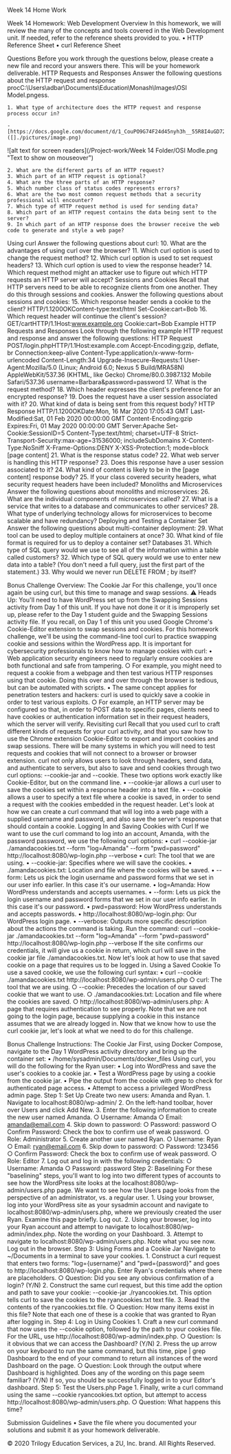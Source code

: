 Week 14 Home Work 

Week 14 Homework: Web Development
Overview
In this homework, we will review the many of the concepts and tools covered in the Web Development unit. If needed, refer to the reference sheets provided to you.
	• HTTP Reference Sheet
	• curl Reference Sheet

Questions
Before you work through the questions below, please create a new file and record your answers there. This will be your homework deliverable.
HTTP Requests and Responses
Answer the following questions about the HTTP request and response procC:\Users\adbar\Documents\Education\Monash\Images\OSI Model.pngess.

	1. What type of architecture does the HTTP request and response process occur in?
        
    - [https://docs.google.com/document/d/1_CouPO9G74F24d45nyh3h__55R8I4uGD72N1U6lPyTk/edit!]([]./pictures/image.png)

![alt text for screen readers](/Project-work/Week 14 Folder/OSI Modle.png "Text to show on mouseover")




	2. What are the different parts of an HTTP request?
	3. Which part of an HTTP request is optional?
	4. What are the three parts of an HTTP response?
	5. Which number class of status codes represents errors?
	6. What are the two most common request methods that a security professional will encounter?
	7. Which type of HTTP request method is used for sending data?
	8. Which part of an HTTP request contains the data being sent to the server?
	9. In which part of an HTTP response does the browser receive the web code to generate and style a web page?
Using curl
Answer the following questions about curl:
	10. What are the advantages of using curl over the browser?
	11. Which curl option is used to change the request method?
	12. Which curl option is used to set request headers?
	13. Which curl option is used to view the response header?
	14. Which request method might an attacker use to figure out which HTTP requests an HTTP server will accept?
Sessions and Cookies
Recall that HTTP servers need to be able to recognize clients from one another. They do this through sessions and cookies.
Answer the following questions about sessions and cookies:
	15. Which response header sends a cookie to the client?
HTTP/1.1200OKContent-type:text/html
Set-Cookie:cart=Bob
	16. Which request header will continue the client's session?
GET/cartHTTP/1.1Host:www.example.org
Cookie:cart=Bob
Example HTTP Requests and Responses
Look through the following example HTTP request and response and answer the following questions:
HTTP Request
POST/login.phpHTTP/1.1Host:example.com
Accept-Encoding:gzip, deflate, br
Connection:keep-alive
Content-Type:application/x-www-form-urlencoded
Content-Length:34
Upgrade-Insecure-Requests:1
User-Agent:Mozilla/5.0 (Linux; Android 6.0; Nexus 5 Build/MRA58N) AppleWebKit/537.36 (KHTML, like Gecko) Chrome/80.0.3987.132 Mobile Safari/537.36
username=Barbara&password=password
	17. What is the request method?
	18. Which header expresses the client's preference for an encrypted response?
	19. Does the request have a user session associated with it?
	20. What kind of data is being sent from this request body?
HTTP Response
HTTP/1.1200OKDate:Mon, 16 Mar 2020 17:05:43 GMT
Last-Modified:Sat, 01 Feb 2020 00:00:00 GMT
Content-Encoding:gzip
Expires:Fri, 01 May 2020 00:00:00 GMT
Server:Apache
Set-Cookie:SessionID=5
Content-Type:text/html; charset=UTF-8
Strict-Transport-Security:max-age=31536000; includeSubDomains
X-Content-Type:NoSniff
X-Frame-Options:DENY
X-XSS-Protection:1; mode=block
[page content]
	21. What is the response status code?
	22. What web server is handling this HTTP response?
	23. Does this response have a user session associated to it?
	24. What kind of content is likely to be in the [page content] response body?
	25. If your class covered security headers, what security request headers have been included?
Monoliths and Microservices
Answer the following questions about monoliths and microservices:
	26. What are the individual components of microservices called?
	27. What is a service that writes to a database and communicates to other services?
	28. What type of underlying technology allows for microservices to become scalable and have redundancy?
Deploying and Testing a Container Set
Answer the following questions about multi-container deployment:
	29. What tool can be used to deploy multiple containers at once?
	30. What kind of file format is required for us to deploy a container set?
Databases
	31. Which type of SQL query would we use to see all of the information within a table called customers?
	32. Which type of SQL query would we use to enter new data into a table? (You don't need a full query, just the first part of the statement.)
	33. Why would we never run DELETE FROM <table-name>; by itself?

Bonus Challenge Overview: The Cookie Jar
For this challenge, you'll once again be using curl, but this time to manage and swap sessions.
⚠️ Heads Up: You'll need to have WordPress set up from the Swapping Sessions activity from Day 1 of this unit. If you have not done it or it is improperly set up, please refer to the Day 1 student guide and the Swapping Sessions activity file.
If you recall, on Day 1 of this unit you used Google Chrome's Cookie-Editor extension to swap sessions and cookies. For this homework challenge, we'll be using the command-line tool curl to practice swapping cookie and sessions within the WordPress app.
It is important for cybersecurity professionals to know how to manage cookies with curl:
	• Web application security engineers need to regularly ensure cookies are both functional and safe from tampering.
		○ For example, you might need to request a cookie from a webpage and then test various HTTP responses using that cookie. Doing this over and over through the browser is tedious, but can be automated with scripts.
	• The same concept applies for penetration testers and hackers: curl is used to quickly save a cookie in order to test various exploits.
		○ For example, an HTTP server may be configured so that, in order to POST data to specific pages, clients need to have cookies or authentication information set in their request headers, which the server will verify.
Revisiting curl
Recall that you used curl to craft different kinds of requests for your curl activity, and that you saw how to use the Chrome extension Cookie-Editor to export and import cookies and swap sessions.
There will be many systems in which you will need to test requests and cookies that will not connect to a browser or browser extension.
curl not only allows users to look through headers, send data, and authenticate to servers, but also to save and send cookies through two curl options: --cookie-jar and --cookie.
These two options work exactly like Cookie-Editor, but on the command line.
	• --cookie-jar allows a curl user to save the cookies set within a response header into a text file.
	• --cookie allows a user to specify a text file where a cookie is saved, in order to send a request with the cookies embedded in the request header.
Let's look at how we can create a curl command that will log into a web page with a supplied username and password, and also save the server's response that should contain a cookie.
Logging In and Saving Cookies with Curl
If we want to use the curl command to log into an account, Amanda, with the password password, we use the following curl options:
	• curl --cookie-jar ./amandacookies.txt --form "log=Amanda" --form "pwd=password" http://localhost:8080/wp-login.php --verbose
	• curl: The tool that we are using.
	• --cookie-jar: Specifies where we will save the cookies.
	• ./amandacookies.txt: Location and file where the cookies will be saved.
	• --form: Lets us pick the login username and password forms that we set in our user info earlier. In this case it's our username.
	• log=Amanda: How WordPress understands and accepts usernames.
	• --form: Lets us pick the login username and password forms that we set in our user info earlier. In this case it's our password.
	• pwd=password: How WordPress understands and accepts passwords.
	• http://localhost:8080/wp-login.php: Our WordPress login page.
	• --verbose: Outputs more specific description about the actions the command is taking.
Run the command: curl --cookie-jar ./amandacookies.txt --form "log=Amanda" --form "pwd=password" http://localhost:8080/wp-login.php --verbose
If the site confirms our credentials, it will give us a cookie in return, which curl will save in the cookie jar file ./amandacookies.txt.
Now let's look at how to use that saved cookie on a page that requires us to be logged in.
Using a Saved Cookie
To use a saved cookie, we use the following curl syntax:
	• curl --cookie ./amandacookies.txt http://localhost:8080/wp-admin/users.php
		○ curl: The tool that we are using.
		○ --cookie: Precedes the location of our saved cookie that we want to use.
		○ ./amandacookies.txt: Location and file where the cookies are saved.
		○ http://localhost:8080/wp-admin/users.php: A page that requires authentication to see properly. Note that we are not going to the login page, because supplying a cookie in this instance assumes that we are already logged in.
Now that we know how to use the curl cookie jar, let's look at what we need to do for this challenge.

Bonus Challenge Instructions: The Cookie Jar
First, using Docker Compose, navigate to the Day 1 WordPress activity directory and bring up the container set:
	• /home/sysadmin/Documents/docker_files
Using curl, you will do the following for the Ryan user:
	• Log into WordPress and save the user's cookies to a cookie jar.
	• Test a WordPress page by using a cookie from the cookie jar.
	• Pipe the output from the cookie with grep to check for authenticated page access.
	• Attempt to access a privileged WordPress admin page.
Step 1: Set Up
Create two new users: Amanda and Ryan.
	1. Navigate to localhost:8080/wp-admin/
	2. On the left-hand toolbar, hover over Users and click Add New.
	3. Enter the following information to create the new user named Amanda.
		○ Username: Amanda
		○ Email: amanda@email.com
	4. Skip down to password:
		○ Password: password
		○ Confirm Password: Check the box to confirm use of weak password.
		○ Role: Administrator
	5. Create another user named Ryan.
		○ Username: Ryan
		○ Email: ryan@email.com
	6. Skip down to password:
		○ Password: 123456
		○ Confirm Password: Check the box to confirm use of weak password.
		○ Role: Editor
	7. Log out and log in with the following credentials:
		○ Username: Amanda
		○ Password: password
Step 2: Baselining
For these "baselining" steps, you'll want to log into two different types of accounts to see how the WordPress site looks at the localhost:8080/wp-admin/users.php page. We want to see how the Users page looks from the perspective of an administrator, vs. a regular user.
	1. Using your browser, log into your WordPress site as your sysadmin account and navigate to localhost:8080/wp-admin/users.php, where we previously created the user Ryan. Examine this page briefly. Log out.
	2. Using your browser, log into your Ryan account and attempt to navigate to localhost:8080/wp-admin/index.php. Note the wording on your Dashboard.
	3. Attempt to navigate to localhost:8080/wp-admin/users.php. Note what you see now.
Log out in the browser.
Step 3: Using Forms and a Cookie Jar
Navigate to ~/Documents in a terminal to save your cookies.
	1. Construct a curl request that enters two forms: "log={username}" and "pwd={password}" and goes to http://localhost:8080/wp-login.php. Enter Ryan's credentials where there are placeholders.
		○ Question: Did you see any obvious confirmation of a login? (Y/N)
	2. Construct the same curl request, but this time add the option and path to save your cookie: --cookie-jar ./ryancookies.txt. This option tells curl to save the cookies to the ryancookies.txt text file.
	3. Read the contents of the ryancookies.txt file.
		○ Question: How many items exist in this file?
Note that each one of these is a cookie that was granted to Ryan after logging in.
Step 4: Log in Using Cookies
	1. Craft a new curl command that now uses the --cookie option, followed by the path to your cookies file. For the URL, use http://localhost:8080/wp-admin/index.php.
		○ Question: Is it obvious that we can access the Dashboard? (Y/N)
	2. Press the up arrow on your keyboard to run the same command, but this time, pipe | grep Dashboard to the end of your command to return all instances of the word Dashboard on the page.
		○ Question: Look through the output where Dashboard is highlighted. Does any of the wording on this page seem familiar? (Y/N) If so, you should be successfully logged in to your Editor's dashboard.
Step 5: Test the Users.php Page
	1. Finally, write a curl command using the same --cookie ryancookies.txt option, but attempt to access http://localhost:8080/wp-admin/users.php.
		○ Question: What happens this time?

Submission Guidelines
	• Save the file where you documented your solutions and submit it as your homework deliverable.

© 2020 Trilogy Education Services, a 2U, Inc. brand. All Rights Reserved.


